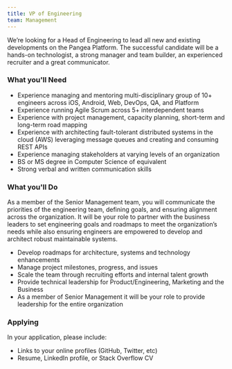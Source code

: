 ```yaml
---
title: VP of Engineering
team: Management
---
```


We’re looking for a Head of Engineering to lead all new and existing developments on the Pangea Platform.
The successful candidate will be a hands-on technologist, a strong manager and team builder, an experienced recruiter and a great communicator.

### What you'll Need
- Experience managing and mentoring multi-disciplinary group of 10+ engineers across iOS, Android, Web, DevOps, QA, and Platform
- Experience running Agile Scrum across 5+ interdependent teams
- Experience with project management, capacity planning, short-term and long-term road mapping
- Experience with architecting fault-tolerant distributed systems in the cloud (AWS) leveraging message queues and creating and consuming REST APIs
- Experience managing stakeholders at varying levels of an organization
- BS or MS degree in Computer Science of equivalent
- Strong verbal and written communication skills

### What you'll Do

As a member of the Senior Management team, you will communicate the priorities of the engineering team, defining goals, and ensuring alignment across the organization. It will be your role to partner with the business leaders to set engineering goals and roadmaps to meet the organization’s needs while also ensuring engineers are empowered to develop and architect robust maintainable systems.

- Develop roadmaps for architecture, systems and technology enhancements
- Manage project milestones, progress, and issues
- Scale the team through recruiting efforts and internal talent growth
- Provide technical leadership for Product/Engineering, Marketing and the Business
- As a member of Senior Management it will be your role to provide leadership for the entire organization

### Applying
In your application, please include:

- Links to your online profiles (GitHub, Twitter, etc)
- Resume, LinkedIn profile, or Stack Overflow CV
